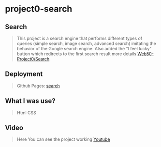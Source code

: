 # project0-search
## Search
>This project is a search engine that performs different types of queries (simple search, image search, advanced search) imitating the behavior of the Google search engine. Also added the "I feel lucky" button which redirects to the first search result
> more details [Web50-Project0/Search](https://cs50.harvard.edu/web/2020/projects/0/search/)

## Deployment
> Github Pages: [search]()

## What I was use?
> Html
> CSS

## Video
> Here You can see the project working [Youtube]()